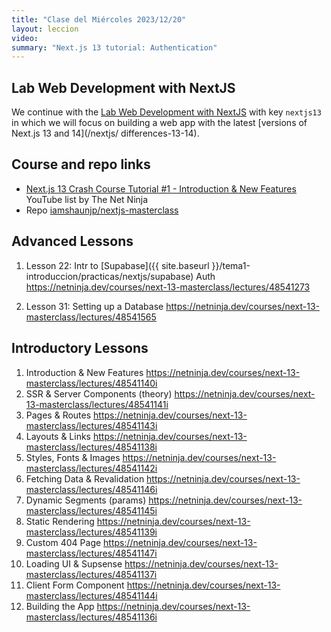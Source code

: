```yaml
---
title: "Clase del Miércoles 2023/12/20"
layout: leccion
video: 
summary: "Next.js 13 tutorial: Authentication"
---
```



## Lab Web Development with NextJS

We continue with the [Lab Web Development with NextJS](/practicas/nextjs13) with key `nextjs13` in which we will focus on building a web app with the latest [versions of Next.js 13 and 14](/nextjs/ differences-13-14).

## Course and repo links

* [Next.js 13 Crash Course Tutorial #1 - Introduction & New Features](https://www.youtube.com/watch?v=TJQbDPGzm0Y&list=PL4cUxeGkcC9jZIVqmy_QhfQdi6mzQvJnT) YouTube list by The Net Ninja
* Repo [iamshaunjp/nextjs-masterclass](https://github.com/iamshaunjp/nextjs-masterclass/)

## Advanced Lessons

1.  Lesson 22: Intr to [Supabase]({{ site.baseurl }}/tema1-introduccion/practicas/nextjs/supabase) Auth <https://netninja.dev/courses/next-13-masterclass/lectures/48541273>

2.  Lesson 31: Setting up a Database <https://netninja.dev/courses/next-13-masterclass/lectures/48541565>


## Introductory Lessons

1.  Introduction & New Features     <https://netninja.dev/courses/next-13-masterclass/lectures/48541140i>
2.  SSR & Server Components (theory)        <https://netninja.dev/courses/next-13-masterclass/lectures/48541141i>
3.  Pages & Routes  <https://netninja.dev/courses/next-13-masterclass/lectures/48541143i>
4.  Layouts & Links <https://netninja.dev/courses/next-13-masterclass/lectures/48541138i>
5.  Styles, Fonts & Images  <https://netninja.dev/courses/next-13-masterclass/lectures/48541142i>
6.  Fetching Data & Revalidation    <https://netninja.dev/courses/next-13-masterclass/lectures/48541146i>
7.  Dynamic Segments (params)   <https://netninja.dev/courses/next-13-masterclass/lectures/48541145i>
8.  Static Rendering    <https://netninja.dev/courses/next-13-masterclass/lectures/48541139i>
9.  Custom 404 Page     <https://netninja.dev/courses/next-13-masterclass/lectures/48541147i>
10.  Loading UI & Supsense  <https://netninja.dev/courses/next-13-masterclass/lectures/48541137i>
11.  Client Form Component      <https://netninja.dev/courses/next-13-masterclass/lectures/48541144i>
12.  Building the App   <https://netninja.dev/courses/next-13-masterclass/lectures/48541136i>

<!--
## JavaScript Mastery course

* [Next.js 14 Full Course 2023. Build and Deploy a Full Stack App Using the Official React Framework](https://www.youtube.com/watch?v=wm5gMKuwSYk&list=PL6QREj8te1P7gixBDSU8JLvQndTEEX3c3)

## Next.js 13 AI Prompt Sharing

* [adrianhajdin/project_next_13_ai_prompt_sharing](https://github.com/adrianhajdin/project_next_13_ai_prompt_sharing)
-->